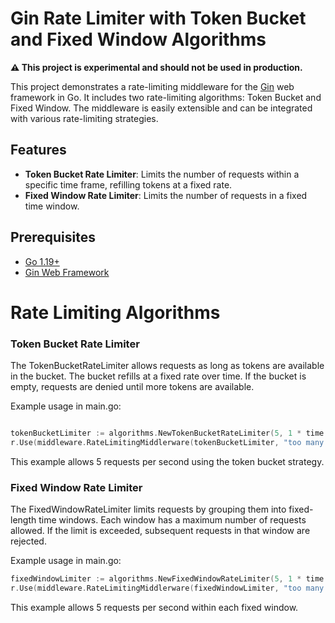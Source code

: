 # Gin Rate Limiter with Token Bucket and Fixed Window Algorithms

**⚠️ This project is experimental and should not be used in production.**

This project demonstrates a rate-limiting middleware for the [Gin](https://gin-gonic.com/) web framework in Go. It includes two rate-limiting algorithms: Token Bucket and Fixed Window. The middleware is easily extensible and can be integrated with various rate-limiting strategies.

## Features

- **Token Bucket Rate Limiter**: Limits the number of requests within a specific time frame, refilling tokens at a fixed rate.
- **Fixed Window Rate Limiter**: Limits the number of requests in a fixed time window.

## Prerequisites

- [Go 1.19+](https://golang.org/dl/)
- [Gin Web Framework](https://github.com/gin-gonic/gin)

# Rate Limiting Algorithms 

### Token Bucket Rate Limiter
The TokenBucketRateLimiter allows requests as long as tokens are available in the bucket. The bucket refills at a fixed rate over time. If the bucket is empty, requests are denied until more tokens are available.

Example usage in main.go:

```go

tokenBucketLimiter := algorithms.NewTokenBucketRateLimiter(5, 1 * time.Second)
r.Use(middleware.RateLimitingMiddlerware(tokenBucketLimiter, "too many requests"))

```
This example allows 5 requests per second using the token bucket strategy.


### Fixed Window Rate Limiter

The FixedWindowRateLimiter limits requests by grouping them into fixed-length time windows. Each window has a maximum number of requests allowed. If the limit is exceeded, subsequent requests in that window are rejected.

Example usage in main.go:

```go
fixedWindowLimiter := algorithms.NewFixedWindowRateLimiter(5, 1 * time.Second)
r.Use(middleware.RateLimitingMiddlerware(fixedWindowLimiter, "too many requests"))
```
This example allows 5 requests per second within each fixed window.